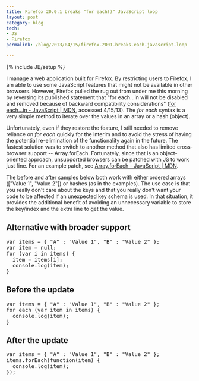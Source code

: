 ```yaml
---
title: Firefox 20.0.1 breaks "for each()" JavaScript loop
layout: post
category: blog
tech:
- JS
- Firefox
permalink: /blog/2013/04/15/firefox-2001-breaks-each-javascript-loop

---
```

{% include JB/setup %}
<div id="node-271" class="node node-blog node-promoted">
  <div class="content clearfix">
    <div class="field field-name-body field-type-text-with-summary field-label-hidden"><div class="field-items"><div class="field-item even"><p>I manage a web application built for Firefox. By restricting users to Firefox, I am able to use some JavaScript features that might not be available in other browsers. However, Firefox pulled the rug out from under me this morning by reversing its published statement that "for each...in will not be disabled and removed because of backward compatibility considerations" (<a href="https://developer.mozilla.org/en-US/docs/JavaScript/Reference/Statements/for_each...in">for each...in - JavaScript | MDN</a>, accessed 4/15/13). The <em>for each</em> syntax is a very simple method to iterate over the values in an array or a hash (object).</p>
<p>Unfortunately, even if they restore the feature, I still needed to remove reliance on <em>for each</em> quickly for the interim and to avoid the stress of having the potential re-elimination of the functionality again in the future. The fastest solution was to switch to another method that also has limited cross-browser support -- Array.forEach. Fortunately, since that is an object-oriented approach, unsupported browsers can be patched with JS to work just fine. For an example patch, see <a href="https://developer.mozilla.org/en-US/docs/JavaScript/Reference/Global_Objects/Array/forEach">Array.forEach - JavaScript | MDN</a>.</p>
<p>The before and after samples below both work with either ordered arrays (["Value 1", "Value 2"]) or hashes (as in the examples). The use case is that you really don't care about the keys and that you really don't want your code to be affected if an unexpected key schema is used. In that situation, it provides the additional benefit of avoiding an unnecessary variable to store the key/index and the extra line to get the value.</p>
<h2>
	Alternative with broader support</h2>
<pre class="brush:jscript">
var items = { "A" : "Value 1", "B" : "Value 2" };
var item = null;
for (var i in items) {
  item = items[i];
  console.log(item);
}</pre>
<h2>
	Before the update</h2>
<pre class="brush:jscript">
var items = { "A" : "Value 1", "B" : "Value 2" };
for each (var item in items) {
  console.log(item);
}</pre>
<h2>
	After the update</h2>
<pre class="brush:jscript">
var items = { "A" : "Value 1", "B" : "Value 2" };
items.forEach(function(item) {
  console.log(item);
});</pre>
</div></div></div>  </div>
</div>
